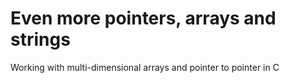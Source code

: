 # Even more pointers, arrays and strings

Working with multi-dimensional arrays and pointer to pointer in C
